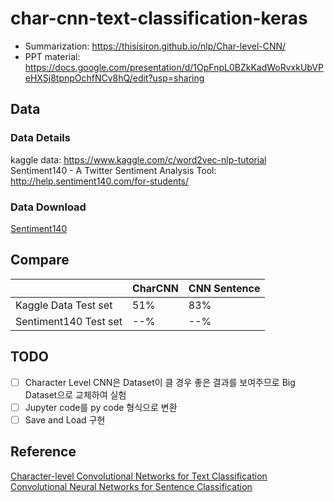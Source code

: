 # char-cnn-text-classification-keras

- Summarization: https://thisisiron.github.io/nlp/Char-level-CNN/
- PPT material: https://docs.google.com/presentation/d/1OpFnpL0BZkKadWoRvxkUbVPeHXSj8tpnpOchfNCv8hQ/edit?usp=sharing

## Data
### Data Details
kaggle data: https://www.kaggle.com/c/word2vec-nlp-tutorial<br>
Sentiment140 - A Twitter Sentiment Analysis Tool: http://help.sentiment140.com/for-students/

### Data Download
[Sentiment140](http://cs.stanford.edu/people/alecmgo/trainingandtestdata.zip)

## Compare
|                       | CharCNN | CNN Sentence |
|-----------------------|---------|--------------|
| Kaggle Data Test set  | 51%     | 83%          |
| Sentiment140 Test set | --%     | --%          |

## TODO
- [ ] Character Level CNN은 Dataset이 클 경우 좋은 결과를 보여주므로 Big Dataset으로 교체하여 실험
- [ ] Jupyter code를 py code 형식으로 변환
- [ ] Save and Load 구현

## Reference
[Character-level Convolutional Networks for Text Classification](https://papers.nips.cc/paper/5782-character-level-convolutional-networks-for-text-classification.pdf)<br>
[Convolutional Neural Networks for Sentence Classification](https://arxiv.org/abs/1408.5882)
